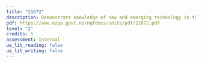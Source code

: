 ```yaml
---
title: "21672"
description: Demonstrate knowledge of new and emerging technology in the motor industry
pdf: https://www.nzqa.govt.nz/nqfdocs/units/pdf/21672.pdf
level: "2"
credits: 5
assessment: Internal
ue_lit_reading: false
ue_lit_writing: false
---
```

